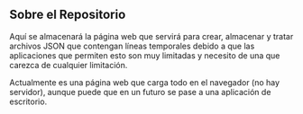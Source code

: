 ## Sobre el Repositorio
Aquí se almacenará la página web que servirá para crear, almacenar y tratar archivos JSON que contengan líneas temporales debido a que las aplicaciones que permiten esto son muy limitadas y necesito de una que carezca de cualquier limitación.

Actualmente es una página web que carga todo en el navegador (no hay servidor), aunque puede que en un futuro se pase a una aplicación de escritorio.